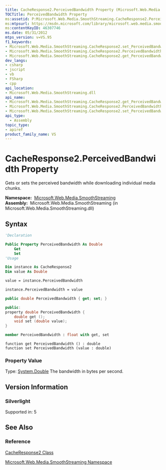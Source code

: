 ```yaml
---
title: CacheResponse2.PerceivedBandwidth Property (Microsoft.Web.Media.SmoothStreaming)
TOCTitle: PerceivedBandwidth Property
ms:assetid: P:Microsoft.Web.Media.SmoothStreaming.CacheResponse2.PerceivedBandwidth
ms:mtpsurl: https://msdn.microsoft.com/library/microsoft.web.media.smoothstreaming.cacheresponse2.perceivedbandwidth(v=VS.95)
ms:contentKeyID: 46307746
ms.date: 05/31/2012
mtps_version: v=VS.95
f1_keywords:
- Microsoft.Web.Media.SmoothStreaming.CacheResponse2.set_PerceivedBandwidth
- Microsoft.Web.Media.SmoothStreaming.CacheResponse2.PerceivedBandwidth
- Microsoft.Web.Media.SmoothStreaming.CacheResponse2.get_PerceivedBandwidth
dev_langs:
- csharp
- jscript
- vb
- FSharp
- cpp
api_location:
- Microsoft.Web.Media.SmoothStreaming.dll
api_name:
- Microsoft.Web.Media.SmoothStreaming.CacheResponse2.get_PerceivedBandwidth
- Microsoft.Web.Media.SmoothStreaming.CacheResponse2.PerceivedBandwidth
- Microsoft.Web.Media.SmoothStreaming.CacheResponse2.set_PerceivedBandwidth
api_type:
  - Assembly
topic_type:
- apiref
product_family_name: VS
---
```


# CacheResponse2.PerceivedBandwidth Property

Gets or sets the perceived bandwidth while downloading individual media chunks.

**Namespace:**  [Microsoft.Web.Media.SmoothStreaming](microsoft-web-media-smoothstreaming-namespace_1.md)  
**Assembly:**  Microsoft.Web.Media.SmoothStreaming (in Microsoft.Web.Media.SmoothStreaming.dll)

## Syntax

```vb
'Declaration

Public Property PerceivedBandwidth As Double
    Get
    Set
'Usage

Dim instance As CacheResponse2
Dim value As Double

value = instance.PerceivedBandwidth

instance.PerceivedBandwidth = value
```

```csharp
public double PerceivedBandwidth { get; set; }
```

```cpp
public:
property double PerceivedBandwidth {
    double get ();
    void set (double value);
}
```

``` fsharp
member PerceivedBandwidth : float with get, set
```

```jscript
function get PerceivedBandwidth () : double
function set PerceivedBandwidth (value : double)
```

### Property Value

Type: [System.Double](https://msdn.microsoft.com/library/643eft0t\(v=vs.95\))  
The bandwidth in bytes per second.

## Version Information

### Silverlight

Supported in: 5  

## See Also

### Reference

[CacheResponse2 Class](cacheresponse2-class-microsoft-web-media-smoothstreaming.md)

[Microsoft.Web.Media.SmoothStreaming Namespace](microsoft-web-media-smoothstreaming-namespace_1.md)

